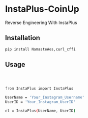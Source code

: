 # InstaPlus-CoinUp
Reverse Engineering With InstaPlus







## Installation

```bash
pip install NamasteAes,curl_cffi
```

## Usage
```bash



from InstaPlus import InstaPlus

UserName = 'Your_Instagram_Username'
UserID = 'Your_Instagram_UserID'

cl = InstaPlus(UserName, UserID)
```

